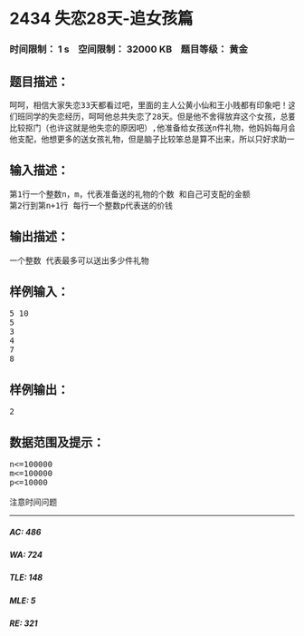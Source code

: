 # 2434 失恋28天-追女孩篇   
### 时间限制： 1 s&nbsp;&nbsp;&nbsp;&nbsp;空间限制： 32000 KB&nbsp;&nbsp;&nbsp;&nbsp;题目等级： 黄金  
## 题目描述：  

<pre>
呵呵，相信大家失恋33天都看过吧，里面的主人公黄小仙和王小贱都有印象吧！这回我要给大家讲的是我   
们班同学的失恋经历，呵呵他总共失恋了28天。但是他不舍得放弃这个女孩，总要给女孩一些礼物，他还   
比较抠门（也许这就是他失恋的原因吧）,他准备给女孩送n件礼物，他妈妈每月会给他m元钱，这m元钱随   
他支配，他想更多的送女孩礼物，但是脑子比较笨总是算不出来，所以只好求助一下你了！
</pre>
  
  
## 输入描述：  

<pre>
第1行一个整数n，m，代表准备送的礼物的个数 和自己可支配的金额  
第2行到第n+1行 每行一个整数p代表送的价钱
</pre>
  
  
## 输出描述：  

<pre>
一个整数 代表最多可以送出多少件礼物
</pre>
  
  
## 样例输入：  

<pre>
5 10  
5  
3  
4  
7  
8
</pre>
  
  
## 样例输出：  

<pre>
2
</pre>
  
  
## 数据范围及提示：  

<pre>
n<=100000
m<=100000
p<=10000
 
注意时间问题
</pre>
  
  
***  

##### AC: 486  
##### WA: 724  
##### TLE: 148  
##### MLE: 5  
##### RE: 321  
